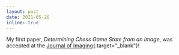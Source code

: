 ```yaml
---
layout: post
date: 2021-05-26
inline: true
---
```


My first paper, *Determining Chess Game State from an Image*, was accepted at the [Journal of Imaging](https://www.mdpi.com/2313-433X/7/6/94){:target="\_blank"}!
